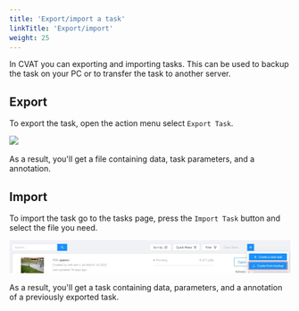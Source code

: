 ```yaml
---
title: 'Export/import a task'
linkTitle: 'Export/import'
weight: 25
---
```


In CVAT you can exporting and importing tasks.
This can be used to backup the task on your PC or to transfer the task to another server.

## Export

To export the task, open the action menu select `Export Task`.

![](/images/image219_mapillary_vistas.jpg)

As a result, you'll get a file containing data, task parameters, and a annotation.

## Import

To import the task go to the tasks page, press the `Import Task` button and select the file you need.

![](/images/image220.jpg)

As a result, you'll get a task containing data, parameters, and a annotation of a previously exported task.
